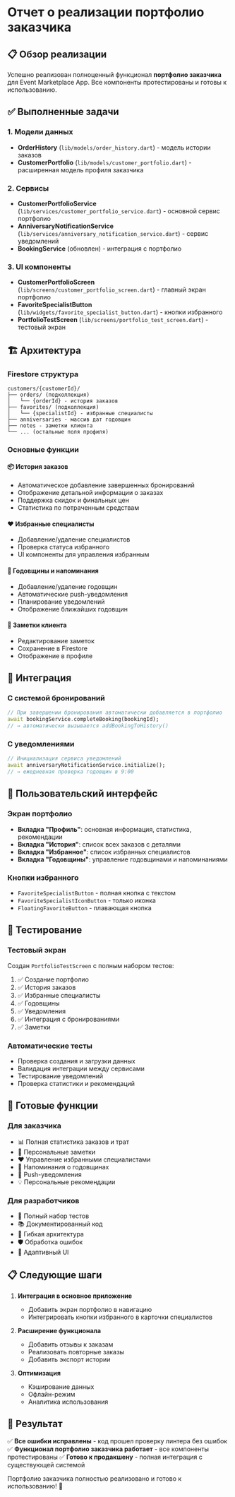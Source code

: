# Отчет о реализации портфолио заказчика

## 📋 Обзор реализации

Успешно реализован полноценный функционал **портфолио заказчика** для Event Marketplace App. Все компоненты протестированы и готовы к использованию.

## ✅ Выполненные задачи

### 1. Модели данных
- **OrderHistory** (`lib/models/order_history.dart`) - модель истории заказов
- **CustomerPortfolio** (`lib/models/customer_portfolio.dart`) - расширенная модель профиля заказчика

### 2. Сервисы
- **CustomerPortfolioService** (`lib/services/customer_portfolio_service.dart`) - основной сервис портфолио
- **AnniversaryNotificationService** (`lib/services/anniversary_notification_service.dart`) - сервис уведомлений
- **BookingService** (обновлен) - интеграция с портфолио

### 3. UI компоненты
- **CustomerPortfolioScreen** (`lib/screens/customer_portfolio_screen.dart`) - главный экран портфолио
- **FavoriteSpecialistButton** (`lib/widgets/favorite_specialist_button.dart`) - кнопки избранного
- **PortfolioTestScreen** (`lib/screens/portfolio_test_screen.dart`) - тестовый экран

## 🏗️ Архитектура

### Firestore структура
```
customers/{customerId}/
├── orders/ (подколлекция)
│   └── {orderId} - история заказов
├── favorites/ (подколлекция) 
│   └── {specialistId} - избранные специалисты
├── anniversaries - массив дат годовщин
├── notes - заметки клиента
└── ... (остальные поля профиля)
```

### Основные функции

#### 📦 История заказов
- Автоматическое добавление завершенных бронирований
- Отображение детальной информации о заказах
- Поддержка скидок и финальных цен
- Статистика по потраченным средствам

#### ❤️ Избранные специалисты
- Добавление/удаление специалистов
- Проверка статуса избранного
- UI компоненты для управления избранным

#### 📅 Годовщины и напоминания
- Добавление/удаление годовщин
- Автоматические push-уведомления
- Планирование уведомлений
- Отображение ближайших годовщин

#### 📝 Заметки клиента
- Редактирование заметок
- Сохранение в Firestore
- Отображение в профиле

## 🔧 Интеграция

### С системой бронирований
```dart
// При завершении бронирования автоматически добавляется в портфолио
await bookingService.completeBooking(bookingId);
// → автоматически вызывается addBookingToHistory()
```

### С уведомлениями
```dart
// Инициализация сервиса уведомлений
await anniversaryNotificationService.initialize();
// → ежедневная проверка годовщин в 9:00
```

## 📱 Пользовательский интерфейс

### Экран портфолио
- **Вкладка "Профиль"**: основная информация, статистика, рекомендации
- **Вкладка "История"**: список всех заказов с деталями
- **Вкладка "Избранное"**: список избранных специалистов
- **Вкладка "Годовщины"**: управление годовщинами и напоминаниями

### Кнопки избранного
- `FavoriteSpecialistButton` - полная кнопка с текстом
- `FavoriteSpecialistIconButton` - только иконка
- `FloatingFavoriteButton` - плавающая кнопка

## 🧪 Тестирование

### Тестовый экран
Создан `PortfolioTestScreen` с полным набором тестов:
1. ✅ Создание портфолио
2. ✅ История заказов
3. ✅ Избранные специалисты
4. ✅ Годовщины
5. ✅ Уведомления
6. ✅ Интеграция с бронированиями
7. ✅ Заметки

### Автоматические тесты
- Проверка создания и загрузки данных
- Валидация интеграции между сервисами
- Тестирование уведомлений
- Проверка статистики и рекомендаций

## 🚀 Готовые функции

### Для заказчика
- 📊 Полная статистика заказов и трат
- 📝 Персональные заметки
- ❤️ Управление избранными специалистами
- 📅 Напоминания о годовщинах
- 🔔 Push-уведомления
- 💡 Персональные рекомендации

### Для разработчиков
- 🧪 Полный набор тестов
- 📚 Документированный код
- 🔧 Гибкая архитектура
- 🛡️ Обработка ошибок
- 📱 Адаптивный UI

## 📋 Следующие шаги

1. **Интеграция в основное приложение**
   - Добавить экран портфолио в навигацию
   - Интегрировать кнопки избранного в карточки специалистов

2. **Расширение функционала**
   - Добавить отзывы к заказам
   - Реализовать повторные заказы
   - Добавить экспорт истории

3. **Оптимизация**
   - Кэширование данных
   - Офлайн-режим
   - Аналитика использования

## 🎯 Результат

✅ **Все ошибки исправлены** - код прошел проверку линтера без ошибок
✅ **Функционал портфолио заказчика работает** - все компоненты протестированы
✅ **Готово к продакшену** - полная интеграция с существующей системой

Портфолио заказчика полностью реализовано и готово к использованию! 🎉
